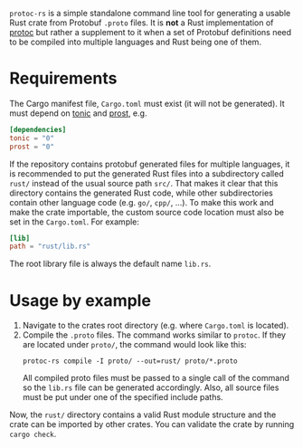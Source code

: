 `protoc-rs` is a simple standalone command line tool for generating a usable
Rust crate from Protobuf `.proto`  files. It is **not** a Rust implementation of
[protoc](https://github.com/protocolbuffers/protobuf) but rather a supplement to it when a set of
Protobuf definitions need to be compiled into multiple languages and Rust being one of them.

# Requirements

The Cargo manifest file, `Cargo.toml` must exist (it will not be generated). It must depend on
[tonic](https://docs.rs/tonic/latest/tonic/) and [prost](https://docs.rs/prost/latest/prost/), e.g.

```toml
[dependencies]
tonic = "0"
prost = "0"
```

If the repository contains protobuf generated files for multiple languages, it is recommended to
put the generated Rust files into a subdirectory called `rust/` instead of the usual source path
`src/`. That makes it clear that this directory contains the generated Rust code, while other
subdirectories contain other language code (e.g. `go/`, `cpp/`, ...). To make this work and make the
crate importable, the custom source code location must also be set in the `Cargo.toml`. For example:

```toml
[lib]
path = "rust/lib.rs"
```

The root library file is always the default name `lib.rs`.

# Usage by example

1. Navigate to the crates root directory (e.g. where `Cargo.toml` is located).
2. Compile the `.proto` files. The command works similar to `protoc`. If they are located under
`proto/`, the command would look like this:
   ```
   protoc-rs compile -I proto/ --out=rust/ proto/*.proto
   ```
   All compiled proto files must be passed to a single call of the command so the `lib.rs` file can
   be generated accordingly. Also, all source files must be put under one of the specified include
   paths.


Now, the `rust/` directory contains a valid Rust module structure and the crate can be imported by
other crates. You can validate the crate by running `cargo check`.
